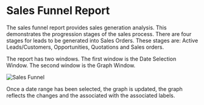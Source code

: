# Sales Funnel Report

The sales funnel report provides sales generation analysis.  This demonstrates the progression stages of the sales process.  There are four stages for leads to be generated into Sales Orders. These stages are: Active Leads/Customers, Opportunities, Quotations and Sales orders.

The report has two windows. The first window is the Date Selection Window. The second window is the Graph Window.

<img class="screenshot" alt="Sales Funnel" src="/docs/assets/img/selling/sales-funnel-report.png">

Once a date range has been selected, the graph is updated, the graph reflects the changes and the associated with the associated labels.